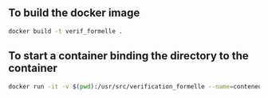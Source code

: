## To build the docker image

```bash
docker build -t verif_formelle .
```

## To start a container binding the directory to the container

```bash
docker run -it -v $(pwd):/usr/src/verification_formelle --name=conteneur_verif_formelle verif_formelle
```


